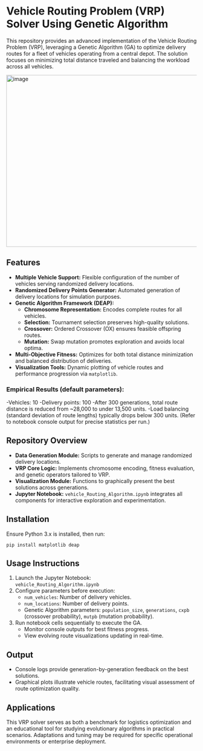 # Vehicle Routing Problem (VRP) Solver Using Genetic Algorithm

This repository provides an advanced implementation of the Vehicle Routing Problem (VRP), leveraging a Genetic Algorithm (GA) to optimize delivery routes for a fleet of vehicles operating from a central depot. The solution focuses on minimizing total distance traveled and balancing the workload across all vehicles.

<img width="580" height="455" alt="image" src="https://github.com/user-attachments/assets/1671d47e-e773-48ad-b554-a78967b76f81" />

## Features

- **Multiple Vehicle Support:** Flexible configuration of the number of vehicles serving randomized delivery locations.
- **Randomized Delivery Points Generator:** Automated generation of delivery locations for simulation purposes.
- **Genetic Algorithm Framework (DEAP):**  
  - **Chromosome Representation:** Encodes complete routes for all vehicles.  
  - **Selection:** Tournament selection preserves high-quality solutions.  
  - **Crossover:** Ordered Crossover (OX) ensures feasible offspring routes.  
  - **Mutation:** Swap mutation promotes exploration and avoids local optima.  
- **Multi-Objective Fitness:** Optimizes for both total distance minimization and balanced distribution of deliveries.  
- **Visualization Tools:** Dynamic plotting of vehicle routes and performance progression via `matplotlib`.

### Empirical Results (default parameters):

-Vehicles: 10
-Delivery points: 100
-After 300 generations, total route distance is reduced from ~28,000 to under 13,500 units.
-Load balancing (standard deviation of route lengths) typically drops below 300 units.
(Refer to notebook console output for precise statistics per run.)



## Repository Overview

- **Data Generation Module:** Scripts to generate and manage randomized delivery locations.  
- **VRP Core Logic:** Implements chromosome encoding, fitness evaluation, and genetic operators tailored to VRP.  
- **Visualization Module:** Functions to graphically present the best solutions across generations.  
- **Jupyter Notebook:** `vehicle_Routing_Algorithm.ipynb` integrates all components for interactive exploration and experimentation.

## Installation

Ensure Python 3.x is installed, then run:

```
pip install matplotlib deap
```

## Usage Instructions

1. Launch the Jupyter Notebook:  
   `vehicle_Routing_Algorithm.ipynb`
2. Configure parameters before execution:  
   - `num_vehicles`: Number of delivery vehicles.  
   - `num_locations`: Number of delivery points.  
   - Genetic Algorithm parameters: `population_size`, `generations`, `cxpb` (crossover probability), `mutpb` (mutation probability).  
3. Run notebook cells sequentially to execute the GA.  
   - Monitor console outputs for best fitness progress.  
   - View evolving route visualizations updating in real-time.

## Output

- Console logs provide generation-by-generation feedback on the best solutions.  
- Graphical plots illustrate vehicle routes, facilitating visual assessment of route optimization quality.

## Applications

This VRP solver serves as both a benchmark for logistics optimization and an educational tool for studying evolutionary algorithms in practical scenarios. Adaptations and tuning may be required for specific operational environments or enterprise deployment.

